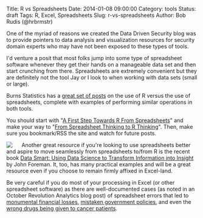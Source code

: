 Title: R vs Spreadsheets
Date: 2014-01-08 09:00:00
Category: tools
Status: draft
Tags: R, Excel, Spreadsheets
Slug: r-vs-spreadsheets
Author: Bob Rudis (@hrbrmstr)

One of the myriad of reasons we created the Data Driven Security blog was to provide pointers to data analysis and visualization resources for security domain experts who may have not been exposed to these types of tools. 

I'd venture a posit that most folks jump into some type of spreadsheet software whenever they get their hands on a manageable data set and then start crunching from there. Spreadsheets are extremely convenient but they are definitely not the tool Jay or I look to when working with data sets (small or large).

Burns Statistics has a [great set of posts](http://www.burns-stat.com/tag/r-versus-spreadsheet/) on the use of R versus the use of spreadsheets, complete with examples of performing similar operations in both tools.

You should start with "[A First Step Towards R From Spreadsheets](http://www.burns-stat.com/first-step-towards-r-spreadsheets/)" and make your way to "[From Spreadsheet Thinking to R Thinking](http://www.burns-stat.com/spreadsheet-r-vector/)". Then, make sure you bookmark/RSS the site and watch for future posts.

<a href="http://www.amazon.com/gp/product/111866146X/ref=as_li_ss_il?ie=UTF8&camp=1789&creative=390957&creativeASIN=111866146X&linkCode=as2&tag=rudisdotnet-20"><img align="left" style="padding-right:20px" border="0" src="http://ws-na.amazon-adsystem.com/widgets/q?_encoding=UTF8&ASIN=111866146X&Format=_SL160_&ID=AsinImage&MarketPlace=US&ServiceVersion=20070822&WS=1&tag=rudisdotnet-20" ></a><img src="http://ir-na.amazon-adsystem.com/e/ir?t=rudisdotnet-20&l=as2&o=1&a=111866146X" width="1" height="1" border="0" alt="" style="border:none !important; margin:0px !important;" />Another great resource if you're looking to  use spreadsheets better and aspire to move seamlessly from spreadsheets to/from R is the recent book [Data Smart: Using Data Science to Transform Information into Insight](http://www.wiley.com/WileyCDA/WileyTitle/productCd-111866146X.html) by John Foreman. It, too, has many practical examples and will be a great resource even if you choose to remain firmly affixed in Excel-land.

Be very careful if you do most of your processing in Excel (or other spreadsheet software) as there are well-documented cases (as noted in an October Revolution Analytics blog post) of spreadsheet errors that led to <a href="http://blog.revolutionanalytics.com/2013/02/did-an-excel-error-bring-down-the-london-whale.html">monumental financial losses</a>, <a href="http://blog.revolutionanalytics.com/2013/04/more-reasons-not-to-use-excel-for-modeling.html">mistaken government policies</a>, and even the <a href="http://blog.revolutionanalytics.com/2011/07/nyt-on-the-importance-of-reproducible-research.html">wrong drugs being given to cancer patients</a>.
